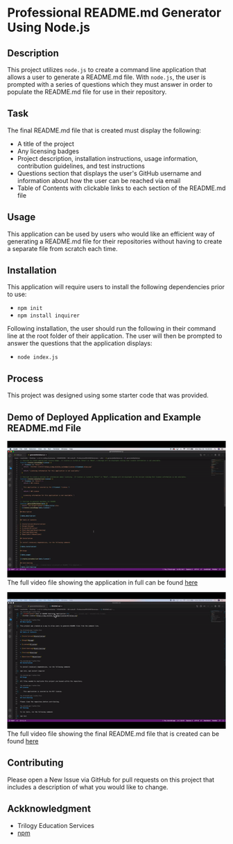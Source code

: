 # Professional README.md Generator Using Node.js

## Description

This project utilizes `node.js` to create a command line application that allows a user to generate a README.md file. With `node.js`, the user is prompted with a series of questions which they must answer in order to populate the README.md file for use in their repository.

## Task

The final README.md file that is created must display the following:
* A title of the project
* Any licensing badges
* Project description, installation instructions, usage information, contribution guidelines, and test instructions
* Questions section that displays the user's GitHub username and information about how the user can be reached via email
* Table of Contents with clickable links to each section of the README.md file

## Usage

This application can be used by users who would like an efficient way of generating a README.md file for their repositories without having to create a separate file from scratch each time.

## Installation

This application will require users to install the following dependencies prior to use:
* `npm init`
* `npm install inquirer`

Following installation, the user should run the following in their command line at the root folder of their application.  The user will then be prompted to answer the questions that the application displays:
* `node index.js`

## Process

This project was designed using some starter code that was provided.

## Demo of Deployed Application and Example README.md File
![Demo of Application Using Node.js](assets/README-generator-demo.gif)
The full video file showing the application in full can be found [here](https://github.com/mkindler/ProfessionalREADMEGenerator/blob/main/assets/README-generator-demo.mp4)

![Demo of README.md File and Table of Contents](assets/README-file-walkthrough.gif)
The full video file showing the final README.md file that is created can be found [here](https://github.com/mkindler/ProfessionalREADMEGenerator/blob/main/assets/README-file-walkthrough.mp4)

## Contributing

Please open a New Issue via GitHub for pull requests on this project that includes a description of what you would like to change.

## Ackknowledgment

* Trilogy Education Services
* [npm](https://www.npmjs.com/)